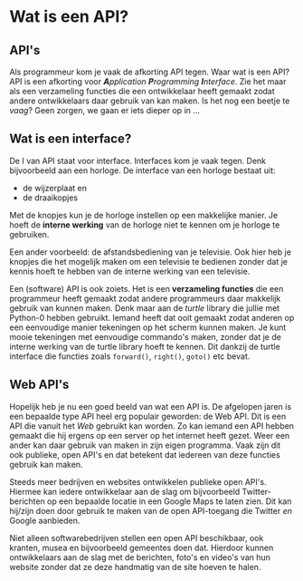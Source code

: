 # Wat is een API?

## API's

Als programmeur kom je vaak de afkorting API tegen. Waar wat is een API? API is een afkorting voor _**A**pplication **P**rogramming **I**nterface_. Zie het maar als een verzameling functies die een ontwikkelaar heeft gemaakt zodat andere ontwikkelaars daar gebruik van kan maken. Is het nog een beetje te _vaag_? Geen zorgen, we gaan er iets dieper op in ...

## Wat is een interface?

De I van API staat voor interface. Interfaces kom je vaak tegen. Denk bijvoorbeeld aan een horloge. De interface van een horloge bestaat uit:

* de wijzerplaat en
* de draaikopjes

Met de knopjes kun je de horloge instellen op een makkelijke manier. Je hoeft de **interne werking** van de horloge niet te kennen om je horloge te gebruiken.

Een ander voorbeeld: de afstandsbediening van je televisie. Ook hier heb je knopjes die het mogelijk maken om een televisie te bedienen zonder dat je kennis hoeft te hebben van de interne werking van een televisie.

Een \(software\) API is ook zoiets. Het is een **verzameling functies** die een programmeur heeft gemaakt zodat andere programmeurs daar makkelijk gebruik van kunnen maken. Denk maar aan de _turtle_ library die jullie met Python-0 hebben gebruikt. Iemand heeft dat ooit gemaakt zodat anderen op een eenvoudige manier tekeningen op het scherm kunnen maken. Je kunt mooie tekeningen met eenvoudige commando's maken, zonder dat je de interne werking van de turtle library hoeft te kennen. Dit dankzij de turtle interface die functies zoals `forward()`, `right()`, `goto()` etc bevat.

## Web API's

Hopelijk heb je nu een goed beeld van wat een API is. De afgelopen jaren is een bepaalde type API heel erg populair geworden: de Web API. Dit is een API die vanuit het _Web_ gebruikt kan worden. Zo kan iemand een API hebben gemaakt die hij ergens op een server op het internet heeft gezet. Weer een ander kan daar gebruik van maken in zijn eigen programma. Vaak zijn dit ook publieke, open API's en dat betekent dat iedereen van deze functies gebruik kan maken.

Steeds meer bedrijven en websites ontwikkelen publieke open API's. Hiermee kan iedere ontwikkelaar aan de slag om bijvoorbeeld Twitter-berichten op een bepaalde locatie in een Google Maps te laten zien. Dit kan hij/zijn doen door gebruik te maken van de open API-toegang die Twitter _en_ Google aanbieden.

Niet alleen softwarebedrijven stellen een open API beschikbaar, ook kranten, musea en bijvoorbeeld gemeentes doen dat. Hierdoor kunnen ontwikkelaars aan de slag met de berichten, foto's en video's van hun website zonder dat ze deze handmatig van de site hoeven te halen.


